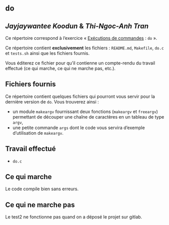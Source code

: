 #   `do`

## *Jayjaywantee Koodun* & *Thi-Ngoc-Anh Tran*


Ce répertoire correspond à l’exercice
« [Exécutions de commandes](http://www.fil.univ-lille1.fr/~hym/e/pds/tp/tdps-exec.html#do) : `do` ».

Ce répertoire contient **exclusivement** les fichiers :
`README.md`, `Makefile`, `do.c` et `tests.sh` ainsi que les fichiers
fournis.

Vous éditerez ce fichier pour qu’il contienne un compte-rendu du
travail effectué (ce qui marche, ce qui ne marche pas, etc.).


##  Fichiers fournis

Ce répertoire contient quelques fichiers qui pourront vous servir pour
la dernière version de `do`.
Vous trouverez ainsi :

-   un module `makeargv` fournissant deux fonctions (`makeargv` et
    `freeargv`) permettant de découper une chaîne de caractères en un
    tableau de type `argv`,
-   une petite commande `args` dont le code vous servira d’exemple
    d’utilisation de `makeargv`.


## Travail effectué
- `do.c`


## Ce qui marche
Le code compile bien sans erreurs.


## Ce qui ne marche pas
Le test2 ne fonctionne pas quand on a déposé le projet sur gitlab.
